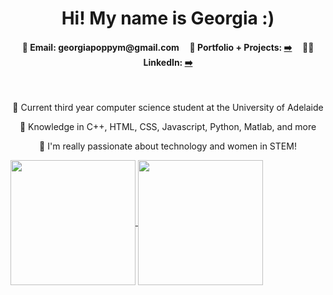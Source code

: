 <h1 align="center">Hi! My name is Georgia :)</h1>
<h4 align="center">💌 Email: georgiapoppym@gmail.com &nbsp;&nbsp;&nbsp; 📔 Portfolio + Projects: <a href="https://georgiapoppy.github.io/"> ➡️</a> &nbsp;&nbsp;&nbsp; 👩‍💻 LinkedIn: <a href="https://www.linkedin.com/in/georgiapoppymason"> ➡️</a></h4>
<br>
<p align="center">📗 Current third year computer science student at the University of Adelaide</p>
<p align="center">🤍 Knowledge in C++, HTML, CSS, Javascript, Python, Matlab, and more</p>
<p align="center">💫 I'm really passionate about technology and women in STEM! </p>

<a href="https://github.com/georgiapoppy/convoychat">
  <img height=200 align="center" src="https://github-readme-stats.vercel.app/api/top-langs?username=georgiapoppy&layout=compact&langs_count=8&card_width=250" />
</a>
<a href="https://github.com/georgiapoppy/github-readme-stats">
  <img height=200 align="center" src="https://github-readme-stats.vercel.app/api?username=georgiapoppy&hide=contribs,prs&rank_icon=github" />
</a>
